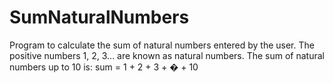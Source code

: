 # SumNaturalNumbers
Program to calculate the sum of natural numbers entered by the user. 
The positive numbers 1, 2, 3... are known as natural numbers. The sum of natural numbers up to 10 is: 
sum = 1 + 2 + 3 + � + 10
